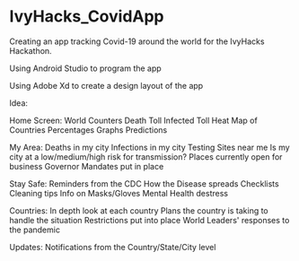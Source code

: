 # IvyHacks_CovidApp
Creating an app tracking Covid-19 around the world for the IvyHacks Hackathon.

Using Android Studio to program the app

Using Adobe Xd to create a design layout of the app

Idea:

  Home Screen:
    World Counters
    Death Toll
    Infected Toll
    Heat Map of Countries
    Percentages
    Graphs
    Predictions
    
  My Area:
    Deaths in my city
    Infections in my city
    Testing Sites near me
    Is my city at a low/medium/high risk for transmission?
    Places currently open for business
    Governor Mandates put in place    
    
  Stay Safe:
    Reminders from the CDC
    How the Disease spreads
    Checklists
    Cleaning tips
    Info on Masks/Gloves
    Mental Health destress
    
  Countries:
    In depth look at each country
    Plans the country is taking to handle the situation
    Restrictions put into place
    World Leaders' responses to the pandemic 
  
  Updates:
    Notifications from the Country/State/City level
